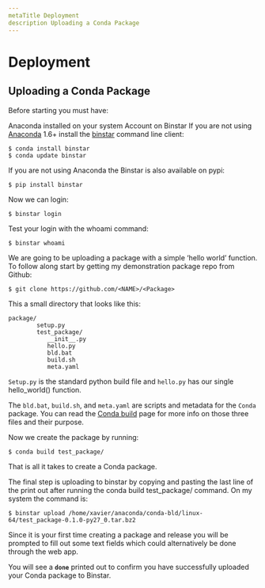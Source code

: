 ```yaml
---
metaTitle Deployment
description Uploading a Conda Package
---
```


# Deployment



## Uploading a Conda Package


Before starting you must have:

Anaconda installed on your system Account on Binstar If you are not using [Anaconda](https://docs.continuum.io/anaconda/install) 1.6+ install the [binstar](https://conda.anaconda.org/binstar) command line client:

```
$ conda install binstar
$ conda update binstar

```

If you are not using Anaconda the Binstar is also available on pypi:

```
$ pip install binstar

```

Now we can login:

```
$ binstar login

```

Test your login with the whoami command:

```
$ binstar whoami

```

We are going to be uploading a package with a simple ‘hello world’ function. To follow along start by getting my demonstration package repo from Github:

```
$ git clone https://github.com/<NAME>/<Package>

```

This a small directory that looks like this:

```
package/
        setup.py
        test_package/
           __init__.py
           hello.py
           bld.bat
           build.sh
           meta.yaml

```

`Setup.py` is the standard python build file and `hello.py` has our single hello_world() function.

The `bld.bat`, `build.sh`, and `meta.yaml` are scripts and metadata for the `Conda` package. You can read the [Conda build](http://conda.pydata.org/docs/building/build.html) page for more info on those three files and their purpose.

Now we create the package by running:

```
$ conda build test_package/

```

That is all it takes to create a Conda package.

The final step is uploading to binstar by copying and pasting the last line of the print out after running the conda build test_package/ command. On my system the command is:

```
$ binstar upload /home/xavier/anaconda/conda-bld/linux-64/test_package-0.1.0-py27_0.tar.bz2

```

Since it is your first time creating a package and release you will be prompted to fill out some text fields which could alternatively be done through the web app.

You will see a **`done`** printed out to confirm you have successfully uploaded your Conda package to Binstar.

